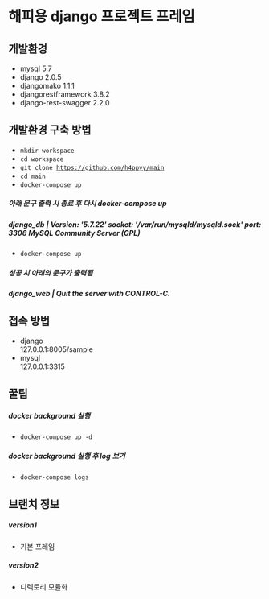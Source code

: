 해피용 django 프로젝트 프레임
=============

개발환경
-------------

- mysql 5.7
- django 2.0.5
- djangomako 1.1.1
- djangorestframework 3.8.2
- django-rest-swagger 2.2.0

개발환경 구축 방법
-------------

- <code>mkdir workspace</code>    
- <code>cd workspace</code>    
- <code>git clone https://github.com/h4ppyy/main</code>    
- <code>cd main</code>    
- <code>docker-compose up</code>  
  
##### 아래 문구 출력 시 종료 후 다시 docker-compose up  
##### django_db | Version: '5.7.22'  socket: '/var/run/mysqld/mysqld.sock'  port: 3306  MySQL Community Server (GPL)    
  
- <code>docker-compose up</code>    
  
##### 성공 시 아래의 문구가 출력됨  
##### django_web | Quit the server with CONTROL-C.    
  
접속 방법
-------------
- django  
127.0.0.1:8005/sample  
- mysql  
127.0.0.1:3315  

꿀팁
-------------
##### docker background 실행  
- <code>docker-compose up -d</code>  
##### docker background 실행 후 log 보기  
- <code>docker-compose logs</code>  

브랜치 정보
-------------
##### version1
- 기본 프레임

##### version2
- 디렉토리 모듈화
